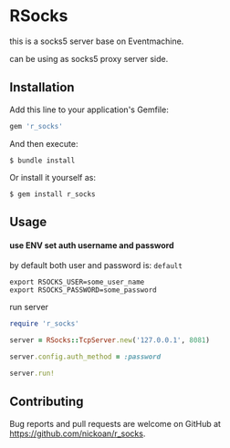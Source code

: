 # RSocks

this is a socks5 server base on Eventmachine.

can be using as socks5 proxy server side.

## Installation

Add this line to your application's Gemfile:

```ruby
gem 'r_socks'
```

And then execute:

    $ bundle install

Or install it yourself as:

    $ gem install r_socks

## Usage

#### use ENV set auth username and password

by default both user and password is: `default`

```
export RSOCKS_USER=some_user_name
export RSOCKS_PASSWORD=some_password
```


run server

```ruby
require 'r_socks'

server = RSocks::TcpServer.new('127.0.0.1', 8081)

server.config.auth_method = :password

server.run!
```

## Contributing

Bug reports and pull requests are welcome on GitHub at https://github.com/nickoan/r_socks.

